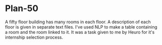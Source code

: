 # Plan-50
A fifty floor building has many rooms in each floor. A description of each floor is given in separate text files. I've used NLP to make a table containing a room and the room linked to it. It was a task given to me by Heuro for it's internship selection process.
